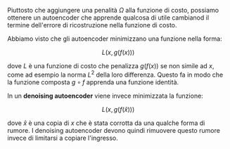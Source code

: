 Piuttosto che aggiungere una penalità $\Omega$ alla funzione di costo, possiamo ottenere un autoencoder che apprende qualcosa di utile cambianod il termine dell'errore di ricostruzione nella funzione di costo.

Abbiamo visto che gli autoencoder minimizzano una funzione nella forma:

$$
L(x, g(f(x)))
$$

dove $L$ è una funzione di costo che penalizza $g(f(x))$ se non simile ad $x$, come ad esempio la norma $L^2$ della loro differenza. Questo fa in modo che la funzione composta $g \circ f$ apprenda una funzione identità.

In un **denoising autoencoder** viene invece minimizzata la funzione:

$$
L(x, g(f(\hat{x})))
$$

dove $\hat{x}$ è una copia di $x$ che è stata corrotta da una qualche forma di rumore. I denoising autoencoder devono quindi rimuovere questo rumore invece di limitarsi a copiare l'ingresso.


